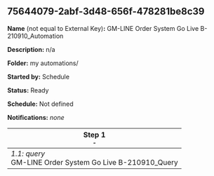 ## 75644079-2abf-3d48-656f-478281be8c39

**Name** (not equal to External Key)**:** GM-LINE Order System Go Live B-210910_Automation

**Description:** n/a

**Folder:** my automations/

**Started by:** Schedule

**Status:** Ready

**Schedule:** Not defined

**Notifications:** _none_


| Step 1<br>_<small>-</small>_ |
| --- |
| _1.1: query_<br>GM-LINE Order System Go Live B-210910_Query |

